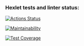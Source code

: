 ### Hexlet tests and linter status:
[![Actions Status](https://github.com/EdZev/backend-project-lvl3/workflows/hexlet-check/badge.svg)](https://github.com/EdZev/backend-project-lvl3/actions)

[![Maintainability](https://api.codeclimate.com/v1/badges/a6064d5aecb2e261fc6e/maintainability)](https://codeclimate.com/github/EdZev/backend-project-lvl3/maintainability)

[![Test Coverage](https://api.codeclimate.com/v1/badges/a6064d5aecb2e261fc6e/test_coverage)](https://codeclimate.com/github/EdZev/backend-project-lvl3/test_coverage)

